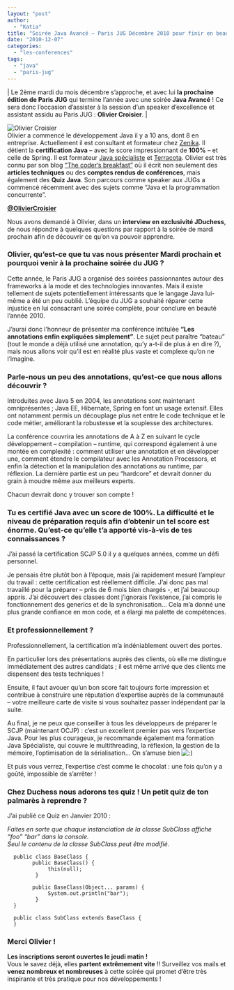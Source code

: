 ```yaml
---
layout: "post"
author: 
  - "Katia"
title: "Soirée Java Avancé – Paris JUG Décembre 2010 pour finir en beauté"
date: "2010-12-07"
categories: 
  - "les-conferences"
tags: 
  - "java"
  - "paris-jug"
---
```


| Le 2ème mardi du mois décembre s’approche, et avec lui **la prochaine édition de Paris JUG** qui termine l’année avec une soirée **Java Avancé** ! Ce sera donc l’occasion d’assister à la session d’un speaker d’excellence et assistant assidu au Paris JUG : **Olivier Croisier**. |

![Olivier Croisier](/assets/2010/12/2010-12-07-soiree-java-avance-paris-jug-decembre-2010-pour-finir-en-beaute/OlivierCroisier.jpg "Olivier Croisier")  
Olivier a commencé le développement Java il y a 10 ans, dont 8 en entreprise. Actuellement il est consultant et formateur chez [Zenika](http://www.zenika.com/?fg=50013 "Zenika"). Il détient la **certification Java** – avec le score impressionnant de **100%** – et celle de Spring. Il est formateur [Java spécialiste](http://javaspecialists.eu/) et [Terracota](http://www.terracotta.org/ "Terracota"). Olivier est très connu par son blog [“The coder’s breakfast”](http://thecodersbreakfast.net "The Coder's breakfast") où il écrit non seulement des **articles techniques** ou des **comptes rendus de conférences**, mais également des **Quiz Java**. Son parcours comme speaker aux JUGs a commencé récemment avec des sujets comme “Java et la programmation concurrente”.

[**@OlivierCroisier**](http://twitter.com/#!/OlivierCroisier "Follow Olivier on Twitter")

Nous avons demandé à Olivier, dans un **interview en exclusivité JDuchess**, de nous répondre à quelques questions par rapport à la soirée de mardi prochain afin de découvrir ce qu’on va pouvoir apprendre.

### Olivier, qu’est-ce que tu vas nous présenter Mardi prochain et pourquoi venir à la prochaine soirée du JUG ?

Cette année, le Paris JUG a organisé des soirées passionnantes autour des frameworks à la mode et des technologies innovantes. Mais il existe tellement de sujets potentiellement intéressants que le langage Java lui-même a été un peu oublié. L’équipe du JUG a souhaité réparer cette injustice en lui consacrant une soirée complète, pour conclure en beauté l’année 2010.

J’aurai donc l’honneur de présenter ma conférence intitulée **“Les annotations enfin expliquées simplement”**. Le sujet peut paraître “bateau” (tout le monde a déjà utilisé une annotation, qu’y a-t-il de plus à en dire ?), mais nous allons voir qu’il est en réalité plus vaste et complexe qu’on ne l’imagine.

### Parle-nous un peu des annotations, qu’est-ce que nous allons découvrir ?

Introduites avec Java 5 en 2004, les annotations sont maintenant omniprésentes ; Java EE, Hibernate, Spring en font un usage extensif. Elles ont notamment permis un découplage plus net entre le code technique et le code métier, améliorant la robustesse et la souplesse des architectures.

La conférence couvrira les annotations de A à Z en suivant le cycle développement – compilation – runtime, qui correspond également à une montée en complexité : comment utiliser une annotation et en développer une, comment étendre le compilateur avec les Annotation Processors, et enfin la détection et la manipulation des annotations au runtime, par réflexion. La dernière partie est un peu “hardcore” et devrait donner du grain à moudre même aux meilleurs experts.

Chacun devrait donc y trouver son compte !

### Tu es certifié Java avec un score de 100%. La difficulté et le niveau de préparation requis afin d’obtenir un tel score est énorme. Qu’est-ce qu’elle t’a apporté vis-à-vis de tes connaissances ?

J’ai passé la certification SCJP 5.0 il y a quelques années, comme un défi personnel.

Je pensais être plutôt bon à l’époque, mais j’ai rapidement mesuré l’ampleur du travail : cette certification est réellement difficile. J’ai donc pas mal travaillé pour la préparer – près de 6 mois bien chargés -, et j’ai beaucoup appris. J’ai découvert des classes dont j’ignorais l’existence, j’ai compris le fonctionnement des generics et de la synchronisation… Cela m’a donné une plus grande confiance en mon code, et a élargi ma palette de compétences.

### Et professionnellement ?

Professionnellement, la certification m’a indéniablement ouvert des portes.

En particulier lors des présentations auprès des clients, où elle me distingue immédiatement des autres candidats ; il est même arrivé que des clients me dispensent des tests techniques !

Ensuite, il faut avouer qu’un bon score fait toujours forte impression et contribue à construire une réputation d’expertise auprès de la communauté – votre meilleure carte de visite si vous souhaitez passer indépendant par la suite.

Au final, je ne peux que conseiller à tous les développeurs de préparer le SCJP (maintenant OCJP) : c’est un excellent premier pas vers l’expertise Java. Pour les plus courageux, je recommande également ma formation Java Spécialiste, qui couvre le multithreading, la réflexion, la gestion de la mémoire, l’optimisation de la sérialisation… On s’amuse bien ![:)](http://jduchess.org/duchess-france/wp-includes/images/smilies/icon_smile.gif)

Et puis vous verrez, l’expertise c’est comme le chocolat : une fois qu’on y a goûté, impossible de s’arrêter !

### Chez Duchess nous adorons tes quiz ! Un petit quiz de ton palmarès à reprendre ?

J’ai publié ce Quiz en Janvier 2010 :

_Faites en sorte que_ _chaque instanciation de la classe SubClass affiche “foo” “bar” dans la console.  
Seul le contenu de la classe SubClass peut être modifié._

      public class BaseClass {
            public BaseClass() {
                 this(null);
             }

            public BaseClass(Object... params) {
                 System.out.println("bar");
             }
      }

      public class SubClass extends BaseClass {
      }

### **Merci Olivier !**

**Les inscriptions seront ouvertes le jeudi matin !**  
Vous le savez déjà, elles **partent** **extrêmement vite** !! Surveillez vos mails et **venez nombreux et nombreuses** à cette soirée qui promet d’être très inspirante et très pratique pour nos développements !
